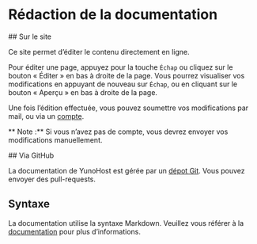 # Rédaction de la documentation

## Sur le site

Ce site permet d’éditer le contenu directement en ligne.
 
Pour éditer une page, appuyez pour la touche `Échap` ou cliquez sur le bouton « Éditer » en bas à droite de la page. Vous pourrez visualiser vos modifications en appuyant de nouveau sur `Échap`, ou en cliquant sur le bouton « Aperçu » en bas à droite de la page.

Une fois l’édition effectuée, vous pouvez soumettre vos modifications par mail, ou via un [compte](/accounting_fr).

** Note :** Si vous n’avez pas de compte, vous devrez envoyer vos modifications manuellement.

## Via GitHub

La documentation de YunoHost est gérée par un [dépot Git](https://github.com/YunoHost/doc). Vous pouvez envoyer des pull-requests. 

## Syntaxe

La documentation utilise la syntaxe Markdown. Veuillez vous référer à la [documentation](http://daringfireball.net/projects/markdown/syntax) pour plus d’informations.
